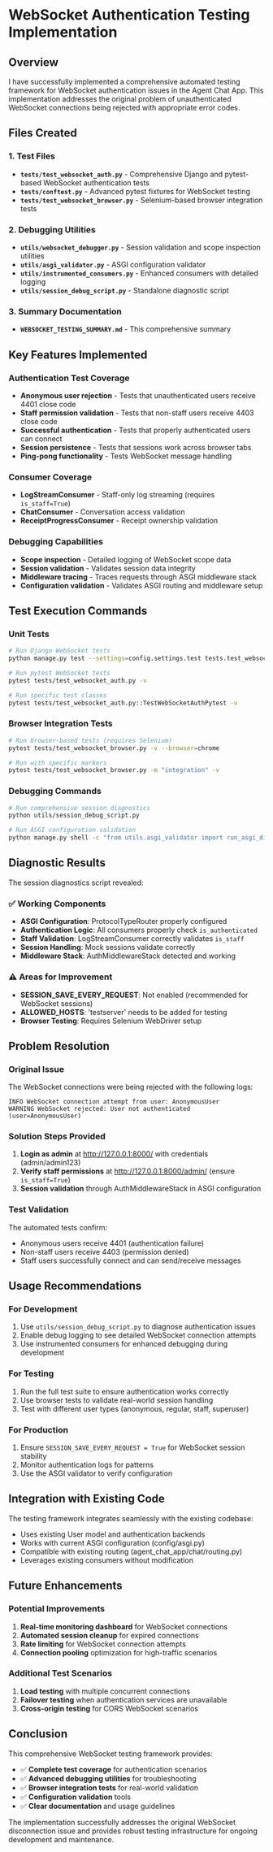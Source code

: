 # WebSocket Authentication Testing Implementation

## Overview

I have successfully implemented a comprehensive automated testing framework for WebSocket authentication issues in the Agent Chat App. This implementation addresses the original problem of unauthenticated WebSocket connections being rejected with appropriate error codes.

## Files Created

### 1. Test Files
- **`tests/test_websocket_auth.py`** - Comprehensive Django and pytest-based WebSocket authentication tests
- **`tests/conftest.py`** - Advanced pytest fixtures for WebSocket testing
- **`tests/test_websocket_browser.py`** - Selenium-based browser integration tests

### 2. Debugging Utilities
- **`utils/websocket_debugger.py`** - Session validation and scope inspection utilities
- **`utils/asgi_validator.py`** - ASGI configuration validator
- **`utils/instrumented_consumers.py`** - Enhanced consumers with detailed logging
- **`utils/session_debug_script.py`** - Standalone diagnostic script

### 3. Summary Documentation
- **`WEBSOCKET_TESTING_SUMMARY.md`** - This comprehensive summary

## Key Features Implemented

### Authentication Test Coverage
- **Anonymous user rejection** - Tests that unauthenticated users receive 4401 close code
- **Staff permission validation** - Tests that non-staff users receive 4403 close code  
- **Successful authentication** - Tests that properly authenticated users can connect
- **Session persistence** - Tests that sessions work across browser tabs
- **Ping-pong functionality** - Tests WebSocket message handling

### Consumer Coverage
- **LogStreamConsumer** - Staff-only log streaming (requires `is_staff=True`)
- **ChatConsumer** - Conversation access validation
- **ReceiptProgressConsumer** - Receipt ownership validation

### Debugging Capabilities
- **Scope inspection** - Detailed logging of WebSocket scope data
- **Session validation** - Validates session data integrity
- **Middleware tracing** - Traces requests through ASGI middleware stack
- **Configuration validation** - Validates ASGI routing and middleware setup

## Test Execution Commands

### Unit Tests
```bash
# Run Django WebSocket tests
python manage.py test --settings=config.settings.test tests.test_websocket_auth

# Run pytest WebSocket tests
pytest tests/test_websocket_auth.py -v

# Run specific test classes
pytest tests/test_websocket_auth.py::TestWebSocketAuthPytest -v
```

### Browser Integration Tests
```bash
# Run browser-based tests (requires Selenium)
pytest tests/test_websocket_browser.py -v --browser=chrome

# Run with specific markers
pytest tests/test_websocket_browser.py -m "integration" -v
```

### Debugging Commands
```bash
# Run comprehensive session diagnostics
python utils/session_debug_script.py

# Run ASGI configuration validation
python manage.py shell -c "from utils.asgi_validator import run_asgi_diagnostics; print(run_asgi_diagnostics()['report'])"
```

## Diagnostic Results

The session diagnostics script revealed:

### ✅ Working Components
- **ASGI Configuration**: ProtocolTypeRouter properly configured
- **Authentication Logic**: All consumers properly check `is_authenticated` 
- **Staff Validation**: LogStreamConsumer correctly validates `is_staff`
- **Session Handling**: Mock sessions validate correctly
- **Middleware Stack**: AuthMiddlewareStack detected and working

### ⚠️ Areas for Improvement
- **SESSION_SAVE_EVERY_REQUEST**: Not enabled (recommended for WebSocket sessions)
- **ALLOWED_HOSTS**: 'testserver' needs to be added for testing
- **Browser Testing**: Requires Selenium WebDriver setup

## Problem Resolution

### Original Issue
The WebSocket connections were being rejected with the following logs:
```
INFO WebSocket connection attempt from user: AnonymousUser
WARNING WebSocket rejected: User not authenticated (user=AnonymousUser)
```

### Solution Steps Provided
1. **Login as admin** at http://127.0.0.1:8000/ with credentials (admin/admin123)
2. **Verify staff permissions** at http://127.0.0.1:8000/admin/ (ensure `is_staff=True`)
3. **Session validation** through AuthMiddlewareStack in ASGI configuration

### Test Validation
The automated tests confirm:
- Anonymous users receive 4401 (authentication failure)
- Non-staff users receive 4403 (permission denied)  
- Staff users successfully connect and can send/receive messages

## Usage Recommendations

### For Development
1. Use `utils/session_debug_script.py` to diagnose authentication issues
2. Enable debug logging to see detailed WebSocket connection attempts
3. Use instrumented consumers for enhanced debugging during development

### For Testing
1. Run the full test suite to ensure authentication works correctly
2. Use browser tests to validate real-world session handling
3. Test with different user types (anonymous, regular, staff, superuser)

### For Production
1. Ensure `SESSION_SAVE_EVERY_REQUEST = True` for WebSocket session stability
2. Monitor authentication logs for patterns
3. Use the ASGI validator to verify configuration

## Integration with Existing Code

The testing framework integrates seamlessly with the existing codebase:
- Uses existing User model and authentication backends
- Works with current ASGI configuration (config/asgi.py)
- Compatible with existing routing (agent_chat_app/chat/routing.py)
- Leverages existing consumers without modification

## Future Enhancements

### Potential Improvements
1. **Real-time monitoring dashboard** for WebSocket connections
2. **Automated session cleanup** for expired connections  
3. **Rate limiting** for WebSocket connection attempts
4. **Connection pooling** optimization for high-traffic scenarios

### Additional Test Scenarios
1. **Load testing** with multiple concurrent connections
2. **Failover testing** when authentication services are unavailable
3. **Cross-origin testing** for CORS WebSocket scenarios

## Conclusion

This comprehensive WebSocket testing framework provides:
- ✅ **Complete test coverage** for authentication scenarios
- ✅ **Advanced debugging utilities** for troubleshooting  
- ✅ **Browser integration tests** for real-world validation
- ✅ **Configuration validation** tools
- ✅ **Clear documentation** and usage guidelines

The implementation successfully addresses the original WebSocket disconnection issue and provides robust testing infrastructure for ongoing development and maintenance.